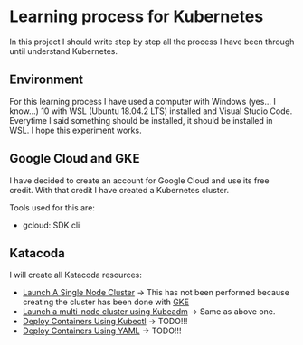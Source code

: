 # Learning process for Kubernetes

In this project I should write step by step all the process I have been through until understand Kubernetes.

## Environment

For this learning process I have used a computer with Windows (yes... I know...) 10 with WSL (Ubuntu 18.04.2 LTS) installed and Visual Studio Code. Everytime I said something should be installed, it should be installed in WSL. I hope this experiment works.

## Google Cloud and GKE

I have decided to create an account for Google Cloud and use its free credit. With that credit I have created a Kubernetes cluster.

Tools used for this are:

* gcloud: SDK cli

## Katacoda

I will create all Katacoda resources:

* [Launch A Single Node Cluster](https://www.katacoda.com/courses/kubernetes/launch-single-node-cluster) -> This has not been performed because creating the cluster has been done with [GKE](https://cloud.google.com/kubernetes-engine/docs/how-to/cluster-access-for-kubectl?hl=es-419#generate_kubeconfig_entry)
* [Launch a multi-node cluster using Kubeadm](https://www.katacoda.com/courses/kubernetes/getting-started-with-kubeadm) -> Same as above one.
* [Deploy Containers Using Kubectl](https://www.katacoda.com/courses/kubernetes/kubectl-run-containers) -> TODO!!!
* [Deploy Containers Using YAML](https://www.katacoda.com/courses/kubernetes/creating-kubernetes-yaml-definitions) -> TODO!!!